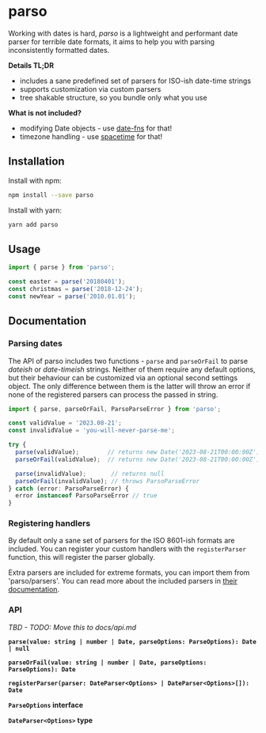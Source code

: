 # parso

Working with dates is hard, _parso_ is a lightweight and performant date parser for terrible date formats, it aims to help you with parsing inconsistently formatted dates.

**Details TL;DR**

* includes a sane predefined set of parsers for ISO-ish date-time strings
* supports customization via custom parsers
* tree shakable structure, so you bundle only what you use

**What is not included?**

* modifying Date objects - use [date-fns][date-fns] for that!
* timezone handling - use [spacetime][spacetime] for that!

## Installation 

Install with npm:

```bash
npm install --save parso
```

Install with yarn:

```bash
yarn add parso
```

## Usage

```ts
import { parse } from 'parso';

const easter = parse('20180401');
const christmas = parse('2018-12-24');
const newYear = parse('2010.01.01');
```

## Documentation

### Parsing dates

The API of parso includes two functions - `parse` and `parseOrFail` to parse _dateish_ or _date-timeish_ strings. Neither of them require any default options, but their behaviour can be customized via an optional second settings object. The only difference between them is the latter will throw an error if none of the registered parsers can process the passed in string.

```ts
import { parse, parseOrFail, ParsoParseError } from 'parso';

const validValue = '2023.08-21';
const invalidValue = 'you-will-never-parse-me';

try {
  parse(validValue);        // returns new Date('2023-08-21T00:00:00Z')
  parseOrFail(validValue);  // returns new Date('2023-08-21T00:00:00Z')

  parse(invalidValue);       // returns null
  parseOrFail(invalidValue); // throws ParsoParseError
} catch (error: ParsoParseError) {
  error instanceof ParsoParseError // true
}
```

### Registering handlers

By default only a sane set of parsers for the ISO 8601-ish formats are included. You can register your custom handlers with the `registerParser` function, this will register the parser globally.

Extra parsers are included for extreme formats, you can import them from 'parso/parsers'. You can read more about the included parsers in [their documentation][parsers].

### API

_TBD - TODO: Move this to docs/api.md_

**`parse(value: string | number | Date, parseOptions: ParseOptions): Date | null`**

**`parseOrFail(value: string | number | Date, parseOptions: ParseOptions): Date`**

**`registerParser(parser: DateParser<Options> | DateParser<Options>[]): Date`**

**`ParseOptions` interface**

**`DateParser<Options>` type**


[parsers]: ./docs/parsers.md
[date-fns]: https://github.com/date-fns/date-fns
[spacetime]: https://github.com/spencermountain/spacetime
